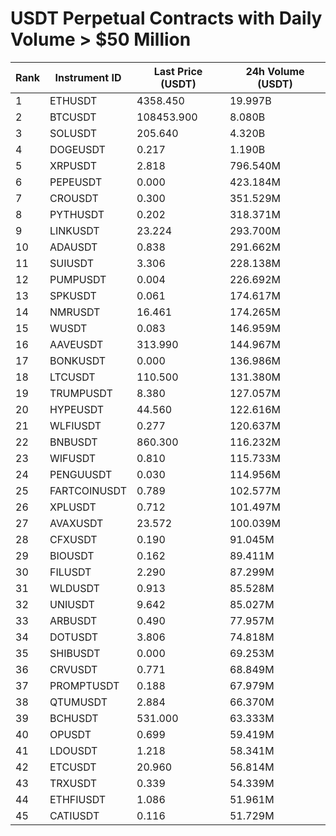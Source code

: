 # USDT Perpetual Contracts with Daily Volume > $50 Million

| Rank | Instrument ID | Last Price (USDT) | 24h Volume (USDT) |
|------|---------------|-------------------|-------------------|
| 1 | ETHUSDT | 4358.450 | 19.997B |
| 2 | BTCUSDT | 108453.900 | 8.080B |
| 3 | SOLUSDT | 205.640 | 4.320B |
| 4 | DOGEUSDT | 0.217 | 1.190B |
| 5 | XRPUSDT | 2.818 | 796.540M |
| 6 | PEPEUSDT | 0.000 | 423.184M |
| 7 | CROUSDT | 0.300 | 351.529M |
| 8 | PYTHUSDT | 0.202 | 318.371M |
| 9 | LINKUSDT | 23.224 | 293.700M |
| 10 | ADAUSDT | 0.838 | 291.662M |
| 11 | SUIUSDT | 3.306 | 228.138M |
| 12 | PUMPUSDT | 0.004 | 226.692M |
| 13 | SPKUSDT | 0.061 | 174.617M |
| 14 | NMRUSDT | 16.461 | 174.265M |
| 15 | WUSDT | 0.083 | 146.959M |
| 16 | AAVEUSDT | 313.990 | 144.967M |
| 17 | BONKUSDT | 0.000 | 136.986M |
| 18 | LTCUSDT | 110.500 | 131.380M |
| 19 | TRUMPUSDT | 8.380 | 127.057M |
| 20 | HYPEUSDT | 44.560 | 122.616M |
| 21 | WLFIUSDT | 0.277 | 120.637M |
| 22 | BNBUSDT | 860.300 | 116.232M |
| 23 | WIFUSDT | 0.810 | 115.733M |
| 24 | PENGUUSDT | 0.030 | 114.956M |
| 25 | FARTCOINUSDT | 0.789 | 102.577M |
| 26 | XPLUSDT | 0.712 | 101.497M |
| 27 | AVAXUSDT | 23.572 | 100.039M |
| 28 | CFXUSDT | 0.190 | 91.045M |
| 29 | BIOUSDT | 0.162 | 89.411M |
| 30 | FILUSDT | 2.290 | 87.299M |
| 31 | WLDUSDT | 0.913 | 85.528M |
| 32 | UNIUSDT | 9.642 | 85.027M |
| 33 | ARBUSDT | 0.490 | 77.957M |
| 34 | DOTUSDT | 3.806 | 74.818M |
| 35 | SHIBUSDT | 0.000 | 69.253M |
| 36 | CRVUSDT | 0.771 | 68.849M |
| 37 | PROMPTUSDT | 0.188 | 67.979M |
| 38 | QTUMUSDT | 2.884 | 66.370M |
| 39 | BCHUSDT | 531.000 | 63.333M |
| 40 | OPUSDT | 0.699 | 59.419M |
| 41 | LDOUSDT | 1.218 | 58.341M |
| 42 | ETCUSDT | 20.960 | 56.814M |
| 43 | TRXUSDT | 0.339 | 54.339M |
| 44 | ETHFIUSDT | 1.086 | 51.961M |
| 45 | CATIUSDT | 0.116 | 51.729M |
